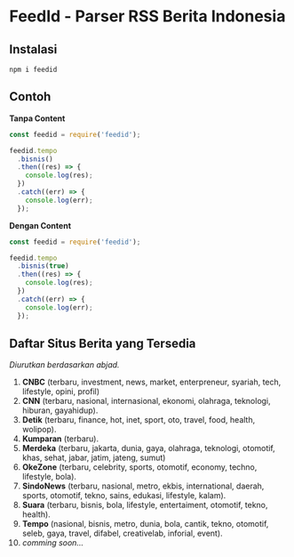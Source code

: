 # FeedId - Parser RSS Berita Indonesia

## Instalasi

```
npm i feedid
```

## Contoh

**Tanpa Content**

```javascript
const feedid = require('feedid');

feedid.tempo
  .bisnis()
  .then((res) => {
    console.log(res);
  })
  .catch((err) => {
    console.log(err);
  });
```

**Dengan Content**

```javascript
const feedid = require('feedid');

feedid.tempo
  .bisnis(true)
  .then((res) => {
    console.log(res);
  })
  .catch((err) => {
    console.log(err);
  });
```

## Daftar Situs Berita yang Tersedia

_Diurutkan berdasarkan abjad._

1. **CNBC** (terbaru, investment, news, market, enterpreneur, syariah, tech, lifestyle, opini, profil)
2. **CNN** (terbaru, nasional, internasional, ekonomi, olahraga, teknologi, hiburan, gayahidup).
3. **Detik** (terbaru, finance, hot, inet, sport, oto, travel, food, health, wolipop).
4. **Kumparan** (terbaru).
5. **Merdeka** (terbaru, jakarta, dunia, gaya, olahraga, teknologi, otomotif, khas, sehat, jabar, jatim, jateng, sumut)
6. **OkeZone** (terbaru, celebrity, sports, otomotif, economy, techno, lifestyle, bola).
7. **SindoNews** (terbaru, nasional, metro, ekbis, international, daerah, sports, otomotif, tekno, sains, edukasi, lifestyle, kalam).
8. **Suara** (terbaru, bisnis, bola, lifestyle, entertaiment, otomotif, tekno, health).
9. **Tempo** (nasional, bisnis, metro, dunia, bola, cantik, tekno, otomotif, seleb, gaya, travel, difabel, creativelab, inforial, event).
10. _comming soon..._
